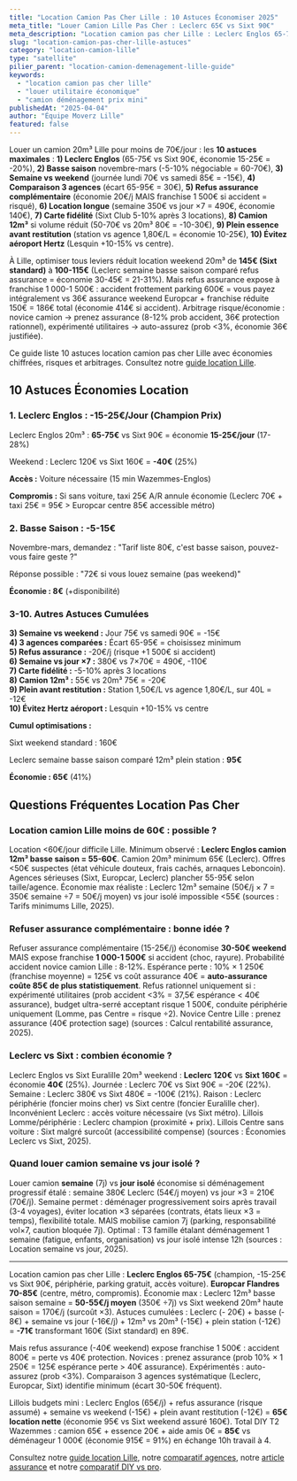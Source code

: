 ```yaml
---
title: "Location Camion Pas Cher Lille : 10 Astuces Économiser 2025"
meta_title: "Louer Camion Lille Pas Cher : Leclerc 65€ vs Sixt 90€"
meta_description: "Location camion pas cher Lille : Leclerc Englos 65-75€ (-15%), basse saison -10%, comparaison 3 agences -20€, refus assurance (risqué), weekend vs jour. 10 astuces."
slug: "location-camion-pas-cher-lille-astuces"
category: "location-camion-lille"
type: "satellite"
pilier_parent: "location-camion-demenagement-lille-guide"
keywords:
  - "location camion pas cher lille"
  - "louer utilitaire économique"
  - "camion déménagement prix mini"
publishedAt: "2025-04-04"
author: "Équipe Moverz Lille"
featured: false
---
```


Louer un camion 20m³ Lille pour moins de 70€/jour : les **10 astuces maximales** : **1) Leclerc Englos** (65-75€ vs Sixt 90€, économie 15-25€ = -20%), **2) Basse saison** novembre-mars (-5-10% négociable = 60-70€), **3) Semaine vs weekend** (journée lundi 70€ vs samedi 85€ = -15€), **4) Comparaison 3 agences** (écart 65-95€ = 30€), **5) Refus assurance complémentaire** (économie 20€/j MAIS franchise 1 500€ si accident = risqué), **6) Location longue** (semaine 350€ vs jour ×7 = 490€, économie 140€), **7) Carte fidélité** (Sixt Club 5-10% après 3 locations), **8) Camion 12m³** si volume réduit (50-70€ vs 20m³ 80€ = -10-30€), **9) Plein essence avant restitution** (station vs agence 1,80€/L = économie 10-25€), **10) Évitez aéroport Hertz** (Lesquin +10-15% vs centre).

À Lille, optimiser tous leviers réduit location weekend 20m³ de **145€ (Sixt standard)** à **100-115€** (Leclerc semaine basse saison comparé refus assurance = économie 30-45€ = 21-31%). Mais refus assurance expose à franchise 1 000-1 500€ : accident frottement parking 600€ = vous payez intégralement vs 36€ assurance weekend Europcar + franchise réduite 150€ = 186€ total (économie 414€ si accident). Arbitrage risque/économie : novice camion → prenez assurance (8-12% prob accident, 36€ protection rationnel), expérimenté utilitaires → auto-assurez (prob <3%, économie 36€ justifiée).

Ce guide liste 10 astuces location camion pas cher Lille avec économies chiffrées, risques et arbitrages. Consultez notre [guide location Lille](/blog/location-camion-lille/location-camion-demenagement-lille-guide).

## 10 Astuces Économies Location

### 1. Leclerc Englos : -15-25€/Jour (Champion Prix)

Leclerc Englos 20m³ : **65-75€** vs Sixt 90€ = économie **15-25€/jour** (17-28%)

Weekend : Leclerc 120€ vs Sixt 160€ = **-40€** (25%)

**Accès :** Voiture nécessaire (15 min Wazemmes-Englos)

**Compromis :** Si sans voiture, taxi 25€ A/R annule économie (Leclerc 70€ + taxi 25€ = 95€ > Europcar centre 85€ accessible métro)

### 2. Basse Saison : -5-15€

Novembre-mars, demandez : "Tarif liste 80€, c'est basse saison, pouvez-vous faire geste ?"

Réponse possible : "72€ si vous louez semaine (pas weekend)"

**Économie : 8€** (+disponibilité)

### 3-10. Autres Astuces Cumulées

**3) Semaine vs weekend :** Jour 75€ vs samedi 90€ = -15€  
**4) 3 agences comparées :** Écart 65-95€ = choisissez minimum  
**5) Refus assurance :** -20€/j (risque +1 500€ si accident)  
**6) Semaine vs jour ×7 :** 380€ vs 7×70€ = 490€, -110€  
**7) Carte fidélité :** -5-10% après 3 locations  
**8) Camion 12m³ :** 55€ vs 20m³ 75€ = -20€  
**9) Plein avant restitution :** Station 1,50€/L vs agence 1,80€/L, sur 40L = -12€  
**10) Évitez Hertz aéroport :** Lesquin +10-15% vs centre

**Cumul optimisations :**

Sixt weekend standard : 160€

Leclerc semaine basse saison comparé 12m³ plein station : **95€**

**Économie : 65€** (41%)

## Questions Fréquentes Location Pas Cher

### Location camion Lille moins de 60€ : possible ?

Location <60€/jour difficile Lille. Minimum observé : **Leclerc Englos camion 12m³ basse saison = 55-60€**. Camion 20m³ minimum 65€ (Leclerc). Offres <50€ suspectes (état véhicule douteux, frais cachés, arnaques Leboncoin). Agences sérieuses (Sixt, Europcar, Leclerc) plancher 55-95€ selon taille/agence. Économie max réaliste : Leclerc 12m³ semaine (50€/j × 7 = 350€ semaine ÷7 = 50€/j moyen) vs jour isolé impossible <55€ (sources : Tarifs minimums Lille, 2025).

### Refuser assurance complémentaire : bonne idée ?

Refuser assurance complémentaire (15-25€/j) économise **30-50€ weekend** MAIS expose franchise **1 000-1 500€** si accident (choc, rayure). Probabilité accident novice camion Lille : 8-12%. Espérance perte : 10% × 1 250€ (franchise moyenne) = 125€ vs coût assurance 40€ = **auto-assurance coûte 85€ de plus statistiquement**. Refus rationnel uniquement si : expérimenté utilitaires (prob accident <3% = 37,5€ espérance < 40€ assurance), budget ultra-serré acceptant risque 1 500€, conduite périphérie uniquement (Lomme, pas Centre = risque ÷2). Novice Centre Lille : prenez assurance (40€ protection sage) (sources : Calcul rentabilité assurance, 2025).

### Leclerc vs Sixt : combien économie ?

Leclerc Englos vs Sixt Euralille 20m³ weekend : **Leclerc 120€** vs **Sixt 160€** = économie **40€** (25%). Journée : Leclerc 70€ vs Sixt 90€ = -20€ (22%). Semaine : Leclerc 380€ vs Sixt 480€ = -100€ (21%). Raison : Leclerc périphérie (foncier moins cher) vs Sixt centre (foncier Euralille cher). Inconvénient Leclerc : accès voiture nécessaire (vs Sixt métro). Lillois Lomme/périphérie : Leclerc champion (proximité + prix). Lillois Centre sans voiture : Sixt malgré surcoût (accessibilité compense) (sources : Économies Leclerc vs Sixt, 2025).

### Quand louer camion semaine vs jour isolé ?

Louer camion **semaine** (7j) vs **jour isolé** économise si déménagement progressif étalé : semaine 380€ Leclerc (54€/j moyen) vs jour ×3 = 210€ (70€/j). Semaine permet : déménager progressivement soirs après travail (3-4 voyages), éviter location ×3 séparées (contrats, états lieux ×3 = temps), flexibilité totale. MAIS mobilise camion 7j (parking, responsabilité vol×7, caution bloquée 7j). Optimal : T3 famille étalant déménagement 1 semaine (fatigue, enfants, organisation) vs jour isolé intense 12h (sources : Location semaine vs jour, 2025).

---

Location camion pas cher Lille : **Leclerc Englos 65-75€** (champion, -15-25€ vs Sixt 90€, périphérie, parking gratuit, accès voiture). **Europcar Flandres 70-85€** (centre, métro, compromis). Économie max : Leclerc 12m³ basse saison semaine = **50-55€/j moyen** (350€ ÷7j) vs Sixt weekend 20m³ haute saison = 170€/j (surcoût ×3). Astuces cumulées : Leclerc (- 20€) + basse (‐8€) + semaine vs jour (-16€/j) + 12m³ vs 20m³ (-15€) + plein station (-12€) = **-71€** transformant 160€ (Sixt standard) en 89€.

Mais refus assurance (-40€ weekend) expose franchise 1 500€ : accident 800€ = perte vs 40€ protection. Novices : prenez assurance (prob 10% × 1 250€ = 125€ espérance perte > 40€ assurance). Expérimentés : auto-assurez (prob <3%). Comparaison 3 agences systématique (Leclerc, Europcar, Sixt) identifie minimum (écart 30-50€ fréquent).

Lillois budgets mini : Leclerc Englos (65€/j) + refus assurance (risque assumé) + semaine vs weekend (-15€) + plein avant restitution (-12€) = **65€ location nette** (économie 95€ vs Sixt weekend assuré 160€). Total DIY T2 Wazemmes : camion 65€ + essence 20€ + aide amis 0€ = **85€** vs déménageur 1 000€ (économie 915€ = 91%) en échange 10h travail à 4.

Consultez notre [guide location Lille](/blog/location-camion-lille/location-camion-demenagement-lille-guide), notre [comparatif agences](/blog/location-camion-lille/agences-location-camion-lille-comparatif), notre [article assurance](/blog/location-camion-lille/assurance-location-camion-lille-franchise) et notre [comparatif DIY vs pro](/blog/location-camion-lille/location-camion-vs-demenageur-lille).







